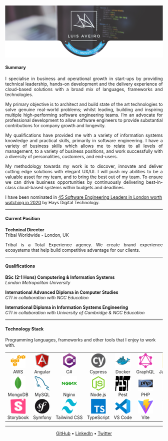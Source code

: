 <p align="center">
    <img 
        title="Luis Aveiro | Discover • Innovate • Deliver" 
        src="./images/header.png"
    />
</p>

#### Summary

<p align="justify">
I specialise in business and operational growth in start-ups by providing technical leadership, hands-on development 
and the delivery experience of cloud-based solutions with a broad mix of languages, frameworks and technologies.
</p>

<p align="justify">
My primary objective is to architect and build state of the art technologies to solve genuine real-world problems; 
whilst leading, building and inspiring multiple high-performing software engineering teams. I’m an advocate for 
professional development to allow software engineers to provide substantial contributions for company growth and 
longevity.
</p>

<p align="justify">
My qualifications have provided me with a variety of information systems knowledge and practical skills, primarily in 
software engineering. I have a variety of business skills which allows me to relate to all levels of management, to a 
variety of business positions, and work successfully with a diversity of personalities, customers, and end-users. 
</p>

<p align="justify">
My methodology towards my work is to discover, innovate and deliver cutting edge solutions with elegant UX/UI. I will 
push my abilities to be a valuable asset for my team, and to bring the best out of my team. To ensure we can drive 
business opportunities by continuously delivering best-in-class cloud-based systems within budgets and deadlines.
</p>

I have been nominated in [45 Software Engineering Leaders in London worth watching in 2020](https://www.linkedin.com/posts/luisaveiro_im-featured-in-45-software-engineering-leaders-activity-6728938988024995840-bw6H) by Hays Digital Technology.

---

#### Current Position

**Technical Director**  
Tribal Worldwide - London, UK

<p align="justify">
Tribal is a Total Experience agency. We create brand experience ecosystems that help build competitive advantage for 
our clients.
</p>

---

#### Qualifications

**BSc (2:1 Hons) Computering & Information Systems**  
*London Metropolitan University*

**International Advanced Diploma in Computer Studies**  
*CTI in collaboration with NCC Education*

**International Diploma in Information Systems Engineering**  
*CTI in collaboration with University of Cambridge & NCC Education*

---

#### Technology Stack

Programming languages, frameworks and other tools that I enjoy to work with.

<table>
    <tr>
        <td align="center" width="96">
            <a href="https://aws.amazon.com" target="_blank">
                <img src="./images/icons/amazonwebservices.svg" width="48" height="48" alt="Amazon Web Services" />
            </a>
            <br>AWS
        </td>
        <td align="center" width="96">
            <a href="https://angular.io" target="_blank">
                <img src="./images/icons/angularjs.svg" width="48" height="48" alt="Angular" />
            </a>
            <br>Angular
        </td>
        <td align="center" width="96">
            <a href="https://docs.microsoft.com/en-us/dotnet/csharp/" target="_blank">
                <img src="./images/icons/csharp.svg" width="48" height="48" alt="C#" />
            </a>
            <br>C#
        </td>
        <td align="center" width="96">
            <a href="https://www.cypress.io/" target="_blank">
                <img src="./images/icons/cypress.svg" width="48" height="48" alt="Cypress" />
            </a>
            <br>Cypress
        </td>
        <td align="center" width="96">
            <a href="https://www.docker.com" target="_blank">
                <img src="./images/icons/docker.svg" width="48" height="48" alt="Docker" />
            </a>
            <br>Docker
        </td>
        <td align="center" width="96">
            <a href="https://graphql.org" target="_blank">
                <img src="./images/icons/graphql.svg" width="48" height="48" alt="GraphQL" />
            </a>
            <br>GraphQL
        </td>
        <td align="center" width="96">
            <a href="https://www.javascript.com" target="_blank">
                <img src="./images/icons/javascript.svg" width="48" height="48" alt="JavaScript" />
            </a>
            <br>JavaScript
        </td>
        <td align="center" width="96">
            <a href="https://jestjs.io" target="_blank">
                <img src="./images/icons/jest.svg" width="48" height="48" alt="Jest" />
            </a>
            <br>Jest
        </td>
        <td align="center" width="96">
            <a href="https://laravel.com" target="_blank">
                <img src="./images/icons/laravel.svg" width="48" height="48" alt="Laravel" />
            </a>
            <br>Laravel
        </td>
    </tr>
    <tr>
        <td align="center" width="96">
            <a href="https://www.mongodb.com" target="_blank">
                <img src="./images/icons/mongodb.svg" width="48" height="48" alt="MongoDB" />
            </a>
            <br>MongoDB
        </td>
        <td align="center" width="96">
            <a href="https://www.mysql.com" target="_blank">
                <img src="./images/icons/mysql.svg" width="48" height="48" alt="MySQL" />
            </a>
            <br>MySQL
        </td>
        <td align="center" width="96">
            <a href="https://www.nginx.com" target="_blank">
                <img src="./images/icons/nginx.svg" width="48" height="48" alt="Nginx" />
            </a>
            <br>Nginx
        </td>
        <td align="center" width="96">
            <a href="https://nodejs.org" target="_blank">
                <img src="./images/icons/nodejs.svg" width="48" height="48" alt="Node.js" />
            </a>
            <br>Node.js
        </td>
        <td align="center" width="96">
            <a href="https://pestphp.com/" target="_blank">
                <img src="./images/icons/pest.svg" width="48" height="48" alt="Pest" />
            </a>
            <br>Pest
        </td>
        <td align="center" width="96">
            <a href="https://php.net" target="_blank">
                <img src="./images/icons/php.svg" width="48" height="48" alt="PHP" />
            </a>
            <br>PHP
        </td>
        <td align="center" width="96">
            <a href="https://www.python.org" target="_blank">
                <img src="./images/icons/python.svg" width="48" height="48" alt="Python" />
            </a>
            <br>Python
        </td>
        <td align="center" width="96">
            <a href="https://redis.io" target="_blank">
                <img src="./images/icons/redis.svg" width="48" height="48" alt="Redis" />
            </a>
            <br>Redis
        </td>
        <td align="center" width="96">
            <a href="https://sentry.io" target="_blank">
                <img src="./images/icons/sentry.svg" width="48" height="48" alt="Sentry" />
            </a>
            <br>Sentry
        </td>
    </tr>
    <tr>
        <td align="center" width="96">
            <a href="https://storybook.js.org" target="_blank">
                <img src="./images/icons/storybook.svg" width="48" height="48" alt="Storybook" />
            </a>
            <br>Storybook
        </td>
        <td align="center" width="96">
            <a href="https://symfony.com" target="_blank">
                <img src="./images/icons/symfony.svg" width="48" height="48" alt="Symfony" />
            </a>
            <br>Symfony
        </td>
        <td align="center" width="96">
            <a href="https://tailwindcss.com" target="_blank">
                <img src="./images/icons/tailwindcss.svg" width="48" height="48" alt="Tailwind CSS" />
            </a>
            <br>Tailwind&nbsp;CSS
        </td>
        <td align="center" width="96">
            <a href="https://www.typescriptlang.org" target="_blank">
                <img src="./images/icons/typescript.svg" width="48" height="48" alt="TypeScript" />
            </a>
            <br>TypeScript
        </td>
        <td align="center" width="96">
            <a href="https://code.visualstudio.com" target="_blank">
                <img src="./images/icons/vscode.svg" width="48" height="48" alt="VS Code" />
            </a>
            <br>VS&nbsp;Code
        </td>
        <td align="center" width="96">
            <a href="https://vitejs.dev/" target="_blank">
                <img src="./images/icons/vitejs.svg" width="48" height="48" alt="Vue.js" />
            </a>
            <br>Vite
        </td>
        <td align="center" width="96">
            <a href="https://vuejs.org" target="_blank">
                <img src="./images/icons/vuejs.svg" width="48" height="48" alt="Vue.js" />
            </a>
            <br>Vue.js
        </td>
        <td align="center" width="96">
            <a href="https://webpack.js.org" target="_blank">
                <img src="./images/icons/webpack.svg" width="48" height="48" alt="Webpack" />
            </a>
            <br>Webpack
        </td>
        <td align="center" width="96">
            <a href="https://yarnpkg.com" target="_blank">
                <img src="./images/icons/yarn.svg" width="48" height="48" alt="Yarn" />
            </a>
            <br>Yarn
        </td>
    </tr>
    
</table>

---

<p align="center">
  <a href="http://github.com/luisaveiro" target="_blank">GitHub</a> •
  <a href="https://uk.linkedin.com/in/luisaveiro" target="_blank">LinkedIn</a> •
  <a href="https://twitter.com/luisdeaveiro" target="_blank">Twitter</a>
</p>
